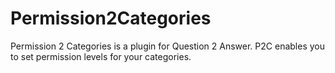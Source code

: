 Permission2Categories
=====================

Permission 2 Categories is a plugin for Question 2 Answer. P2C enables you to set permission levels for your categories.